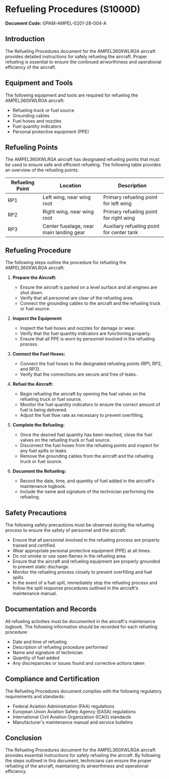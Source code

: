 # Refueling Procedures (S1000D)

**Document Code:** GPAM-AMPEL-0201-28-004-A

## Introduction

The Refueling Procedures document for the AMPEL360XWLRGA aircraft provides detailed instructions for safely refueling the aircraft. Proper refueling is essential to ensure the continued airworthiness and operational efficiency of the aircraft.

## Equipment and Tools

The following equipment and tools are required for refueling the AMPEL360XWLRGA aircraft:

- Refueling truck or fuel source
- Grounding cables
- Fuel hoses and nozzles
- Fuel quantity indicators
- Personal protective equipment (PPE)

## Refueling Points

The AMPEL360XWLRGA aircraft has designated refueling points that must be used to ensure safe and efficient refueling. The following table provides an overview of the refueling points:

| Refueling Point | Location                          | Description                           |
|-----------------|-----------------------------------|---------------------------------------|
| RP1             | Left wing, near wing root         | Primary refueling point for left wing |
| RP2             | Right wing, near wing root        | Primary refueling point for right wing |
| RP3             | Center fuselage, near main landing gear | Auxiliary refueling point for center tank |

## Refueling Procedure

The following steps outline the procedure for refueling the AMPEL360XWLRGA aircraft:

1. **Prepare the Aircraft:**
   - Ensure the aircraft is parked on a level surface and all engines are shut down.
   - Verify that all personnel are clear of the refueling area.
   - Connect the grounding cables to the aircraft and the refueling truck or fuel source.

2. **Inspect the Equipment:**
   - Inspect the fuel hoses and nozzles for damage or wear.
   - Verify that the fuel quantity indicators are functioning properly.
   - Ensure that all PPE is worn by personnel involved in the refueling process.

3. **Connect the Fuel Hoses:**
   - Connect the fuel hoses to the designated refueling points (RP1, RP2, and RP3).
   - Verify that the connections are secure and free of leaks.

4. **Refuel the Aircraft:**
   - Begin refueling the aircraft by opening the fuel valves on the refueling truck or fuel source.
   - Monitor the fuel quantity indicators to ensure the correct amount of fuel is being delivered.
   - Adjust the fuel flow rate as necessary to prevent overfilling.

5. **Complete the Refueling:**
   - Once the desired fuel quantity has been reached, close the fuel valves on the refueling truck or fuel source.
   - Disconnect the fuel hoses from the refueling points and inspect for any fuel spills or leaks.
   - Remove the grounding cables from the aircraft and the refueling truck or fuel source.

6. **Document the Refueling:**
   - Record the date, time, and quantity of fuel added in the aircraft's maintenance logbook.
   - Include the name and signature of the technician performing the refueling.

## Safety Precautions

The following safety precautions must be observed during the refueling process to ensure the safety of personnel and the aircraft:

- Ensure that all personnel involved in the refueling process are properly trained and certified.
- Wear appropriate personal protective equipment (PPE) at all times.
- Do not smoke or use open flames in the refueling area.
- Ensure that the aircraft and refueling equipment are properly grounded to prevent static discharge.
- Monitor the refueling process closely to prevent overfilling and fuel spills.
- In the event of a fuel spill, immediately stop the refueling process and follow the spill response procedures outlined in the aircraft's maintenance manual.

## Documentation and Records

All refueling activities must be documented in the aircraft's maintenance logbook. The following information should be recorded for each refueling procedure:

- Date and time of refueling
- Description of refueling procedure performed
- Name and signature of technician
- Quantity of fuel added
- Any discrepancies or issues found and corrective actions taken

## Compliance and Certification

The Refueling Procedures document complies with the following regulatory requirements and standards:

- Federal Aviation Administration (FAA) regulations
- European Union Aviation Safety Agency (EASA) regulations
- International Civil Aviation Organization (ICAO) standards
- Manufacturer's maintenance manual and service bulletins

## Conclusion

The Refueling Procedures document for the AMPEL360XWLRGA aircraft provides essential instructions for safely refueling the aircraft. By following the steps outlined in this document, technicians can ensure the proper refueling of the aircraft, maintaining its airworthiness and operational efficiency.
